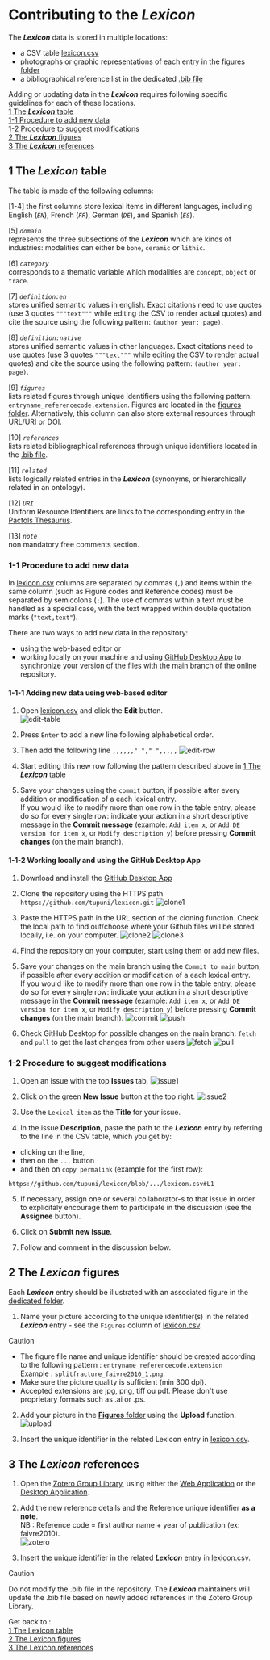 # Contributing to the ***Lexicon***
The ***Lexicon*** data is stored in multiple locations:
 - a CSV table [lexicon.csv](https://github.com/tupuni/lexicon/blob/main/lexicon.csv)
 - photographs or graphic representations of each entry in the [figures folder](https://github.com/tupuni/lexicon/blob/main/figures)
 - a bibliographical reference list in the dedicated [.bib file](https://github.com/tupuni/lexicon/blob/main/lexicon.bib)

Adding or updating data in the ***Lexicon*** requires following specific guidelines for each of these locations.  
[1 The ***Lexicon*** table](CONTRIBUTING.md#1-The-Lexicon-table)  
[1-1 Procedure to add new data](CONTRIBUTING.md#1-1-procedure-to-add-new-data)  
[1-2 Procedure to suggest modifications](CONTRIBUTING.md#1-2-procedure-to-suggest-modifications)  
[2 The ***Lexicon*** figures](CONTRIBUTING.md#2-The-Lexicon-figures)  
[3 The ***Lexicon*** references](CONTRIBUTING.md#3-The-Lexicon-references)  

## 1 The ***Lexicon*** table
The table is made of the following columns:  

[1-4] the first columns store lexical items in different languages, including English (*`EN`*), French (*`FR`*), German (*`DE`*), and Spanish (*`ES`*).  

[5] *`domain`*  
represents the three subsections of the ***Lexicon*** which are kinds of industries: modalities can either be `bone`, `ceramic` or `lithic`.  

[6] *`category`*   
corresponds to a thematic variable which modalities are `concept`, `object` or `trace`.  

[7] *`definition:en`*   
stores unified semantic values in english. Exact citations need to use quotes (use 3 quotes `"""text"""` while editing the CSV to render actual quotes) and cite the source using the following pattern: `(author year: page)`.  

[8] *`definition:native`*  
stores unified semantic values in other languages. Exact citations need to use quotes (use 3 quotes `"""text"""` while editing the CSV to render actual quotes) and cite the source using the following pattern: `(author year: page)`.  

[9] *`figures`*  
lists related figures through unique identifiers using the following pattern: `entryname_referencecode.extension`. Figures are located in the [figures folder](https://github.com/tupuni/lexicon/blob/main/figures). Alternatively, this column can also store external resources through URL/URI or DOI.  

[10] *`references`*  
lists related bibliographical references through unique identifiers located in the [.bib file](https://github.com/tupuni/lexicon/blob/main/lexicon.bib).  

[11] *`related`*  
lists logically related entries in the ***Lexicon*** (synonyms, or hierarchically related in an ontology).  

[12] *`URI`*  
Uniform Resource Identifiers are links to the corresponding entry in the [Pactols Thesaurus](https://pactols.frantiq.fr/).  

[13] *`note`*  
non mandatory free comments section.  


### 1-1 Procedure to add new data
In [lexicon.csv](https://github.com/tupuni/lexicon/blob/main/lexicon.csv) columns are separated by commas (`,`) and items within the same column (such as Figure codes and Reference codes) must be separated by semicolons (`;`). The use of commas within a text must be handled as a special case, with the text wrapped within double quotation marks (`"text,text"`).

There are two ways to add new data in the repository: 
- using the web-based editor
or
- working locally on your machine and using [GitHub Desktop App](https://github.com/apps/desktop) to synchronize your version of the files with the main branch of the online repository.

#### 1-1-1 Adding new data using web-based editor 

1) Open [lexicon.csv](https://github.com/tupuni/lexicon/blob/main/lexicon.csv) and click the **Edit** button.  
![edit-table](archives/edit-table.png) 

2) Press `Enter` to add a new line following alphabetical order.  

3) Then add the following line
   `,,,,,," "," ",,,,,`
![edit-row](archives/edit-row.png) 

4) Start editing this new row following the pattern described above in [1 The ***Lexicon*** table](CONTRIBUTING.md#1-The-Lexicon-table)  
   
5) Save your changes using the `commit` button, if possible after every addition or modification of a each lexical entry.  
If you would like to modify more than one row in the table entry, please do so for every single row: indicate your action in a short descriptive message in the **Commit message** (example: `Add item x`, or `Add DE version for item x`, or `Modify description y`) before pressing **Commit changes** (on the main branch).

#### 1-1-2 Working locally and using the GitHub Desktop App

1) Download and install the [GitHub Desktop App](https://github.com/apps/desktop)

2) Clone the repository using the HTTPS path `https://github.com/tupuni/lexicon.git`
![clone1](archives/clone1.png) 

3) Paste the HTTPS path in the URL section of the cloning function. Check the local path to find out/choose where your Github files will be stored locally, i.e. on your computer.
![clone2](archives/clone2.png)
![clone3](archives/clone3.png)

4) Find the repository on your computer, start using them or add new files.

5) Save your changes on the main branch using the `Commit to main` button, if possible after every addition or modification of a each lexical entry.  
If you would like to modify more than one row in the table entry, please do so for every single row: indicate your action in a short descriptive message in the **Commit message** (example: `Add item x`, or `Add DE version for item x`, or `Modify description y`) before pressing **Commit changes** (on the main branch).
![commit](archives/commit.png)
![push](archives/push.png)

6) Check GitHub Desktop for possible changes on the main branch: `fetch` and `pull` to get the last changes from other users
![fetch](archives/fetch.png)
![pull](archives/pull.png)

### 1-2 Procedure to suggest modifications
1) Open an issue with the top **Issues** tab, 
![issue1](archives/issue1.png) 

2) Click on the green **New Issue** button at the top right.
![issue2](archives/issue2.png) 

3) Use the `Lexical item` as the **Title** for your issue.  

4) In the issue **Description**, paste the path to the ***Lexicon*** entry by referring to the line in the CSV table, which you get by:
- clicking on the line,
- then on the `...` button
- and then on `copy permalink`
(example for the first row):
```
https://github.com/tupuni/lexicon/blob/.../lexicon.csv#L1
```

5) If necessary, assign one or several collaborator-s to that issue in order to explicitaly encourage them to participate in the discussion (see the **Assignee** button).

7) Click on **Submit new issue**.

8) Follow and comment in the discussion below.

## 2 The ***Lexicon*** figures
Each ***Lexicon*** entry should be illustrated with an associated figure in the [dedicated folder](https://github.com/tupuni/lexicon/blob/main/figures).  

1) Name your picture according to the unique identifier(s) in the related ***Lexicon*** entry - see the `Figures` column of [lexicon.csv](https://github.com/tupuni/lexicon/blob/main/lexicon.csv).  
> [!CAUTION]  
> - The figure file name and unique identifier should be created according to the following pattern : `entryname_referencecode.extension`  
Example : `splitfracture_faivre2010_1.png`.  
> - Make sure the picture quality is sufficient (min 300 dpi).  
> - Accepted extensions are jpg, png, tiff ou pdf. Please don't use proprietary formats such as .ai or .ps.

2) Add your picture in the [**Figures** folder](https://github.com/tupuni/lexicon/blob/main/figures) using the **Upload** function.
![upload](archives/upload.png) 

3) Insert the unique identifier in the related Lexicon entry in [lexicon.csv](https://github.com/tupuni/lexicon/blob/main/lexicon.csv).

## 3 The ***Lexicon*** references
1) Open the [Zotero Group Library](https://www.zotero.org/groups/5548572/lexicon), using either the [Web Application](https://www.zotero.org) or the [Desktop Application](https://www.zotero.org/support/installation).  

2) Add the new reference details and the Reference unique identifier **as a note**.  
NB : Reference code = first author name + year of publication (ex: faivre2010).  
![zotero](archives/zotero.png) 

3) Insert the unique identifier in the related ***Lexicon*** entry in [lexicon.csv](https://github.com/tupuni/lexicon/blob/main/lexicon.csv).

> [!CAUTION]  
> Do not modify the .bib file in the repository. The ***Lexicon*** maintainers will update the .bib file based on newly added references in the Zotero Group Library.  


Get back to :  
[1 The Lexicon table](CONTRIBUTING.md#1-The-Lexicon-table)  
[2 The Lexicon figures](CONTRIBUTING.md#2-The-Lexicon-figures)  
[3 The Lexicon references](CONTRIBUTING.md#3-The-Lexicon-references)  

